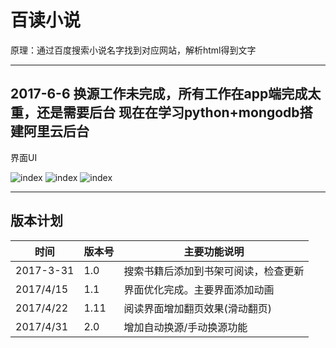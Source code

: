 百读小说
===================

原理：通过百度搜索小说名字找到对应网站，解析html得到文字

----------
2017-6-6 换源工作未完成，所有工作在app端完成太重，还是需要后台
现在在学习python+mongodb搭建阿里云后台
----------

界面UI

![index](https://github.com/xindasunday/BaiRead/raw/master/Screenshots/main_ui.png)
![index](https://github.com/xindasunday/BaiRead/raw/master/Screenshots/draw_ui.png)
![index](https://github.com/xindasunday/BaiRead/raw/master/Screenshots/read_ui.png)

-------------------



版本计划
-------------

时间| 版本号|主要功能说明
------------- | ----------  |--------|
2017-3-31 	|  1.0 |搜索书籍后添加到书架可阅读，检查更新
2017/4/15    | 1.1|界面优化完成。主要界面添加动画
2017/4/22     | 1.11|阅读界面增加翻页效果(滑动翻页) 
2017/4/31     | 2.0|	增加自动换源/手动换源功能 
